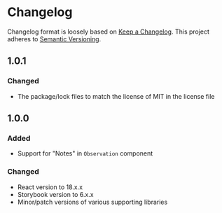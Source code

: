 # Changelog

Changelog format is loosely based on [Keep a Changelog](https://keepachangelog.com/en/1.0.0/). This project adheres to [Semantic Versioning](https://semver.org/spec/v2.0.0.html).
## 1.0.1

### Changed
- The package/lock files to match the license of MIT in the license file

## 1.0.0

### Added

- Support for "Notes" in `Observation` component

### Changed

- React version to 18.x.x
- Storybook version to 6.x.x
- Minor/patch versions of various supporting libraries
